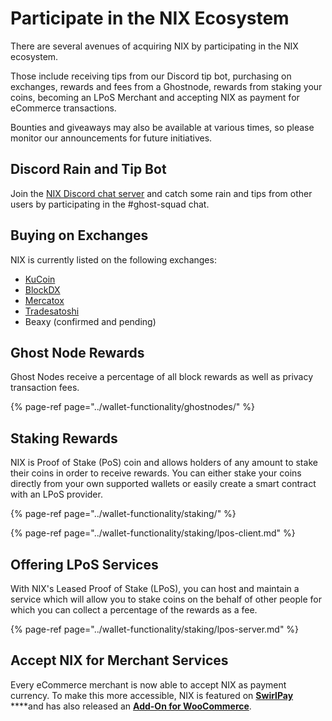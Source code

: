 # Participate in the NIX Ecosystem

There are several avenues of acquiring NIX by participating in the NIX ecosystem. 

Those include receiving tips from our Discord tip bot, purchasing on exchanges, rewards and fees from a Ghostnode, rewards from staking your coins, becoming an LPoS Merchant and accepting NIX as payment for eCommerce transactions.

Bounties and giveaways may also be available at various times, so please monitor our announcements for future initiatives. 

## Discord Rain and Tip Bot

Join the [NIX Discord chat server](https://discordapp.com/invite/HGuvDTW) and catch some rain and tips from other users by participating in the \#ghost-squad chat.

## Buying on Exchanges

NIX is currently listed on the following exchanges:

* [KuCoin](https://www.kucoin.com/trade/NIX-BTC)
* [BlockDX](https://blocknet.co/block-dx/)
* [Mercatox](https://mercatox.com/exchange/NIX/BTC)
* [Tradesatoshi](https://tradesatoshi.com/)
* Beaxy \(confirmed and pending\)

## Ghost Node Rewards

Ghost Nodes receive a percentage of all block rewards as well as privacy transaction fees.

{% page-ref page="../wallet-functionality/ghostnodes/" %}

## Staking Rewards

NIX is Proof of Stake \(PoS\) coin and allows holders of any amount to stake their coins in order to receive rewards. You can either stake your coins directly from your own supported wallets or easily create a smart contract with an LPoS provider.

{% page-ref page="../wallet-functionality/staking/" %}

{% page-ref page="../wallet-functionality/staking/lpos-client.md" %}

## Offering LPoS Services

With NIX's Leased Proof of Stake \(LPoS\), you can host and maintain a service which will allow you to stake coins on the behalf of other people for which you can collect a percentage of the rewards as a fee.

{% page-ref page="../wallet-functionality/staking/lpos-server.md" %}

## Accept NIX for Merchant Services

Every eCommerce merchant is now able to accept NIX as payment currency. To make this more accessible, NIX is featured on [**SwirlPay**](https://swirlpay.io/assets/) ****and has also released an [**Add-On for WooCommerce**](https://github.com/NixPlatform/cryptowoo-nix-addon).

